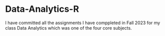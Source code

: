 # Data-Analytics-R
I have committed all the assignments I have comppleted in Fall 2023 for my class Data Analytics which was one of the four core subjects.
